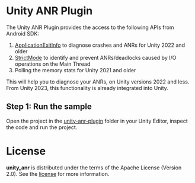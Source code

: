 # Unity ANR Plugin

The Unity ANR Plugin provides the access to the following APIs from Android SDK:

1. [ApplicationExitInfo](https://developer.android.com/reference/android/app/ApplicationExitInfo) to diagnose crashes
      and ANRs for Unity 2022 and older
2. [StrictMode](https://developer.android.com/topic/performance/vitals/anr#strict_mode) to identify and prevent
      ANRs/deadlocks caused by I/O operations on the Main Thread
3. Polling the memory stats for Unity 2021 and older

This will help you to diagnose your ANRs, on Unity versions 2022 and less. From Unity 2023, this functionality is
already integrated into Unity.

## Step 1: Run the sample
Open the project in the [unity-anr-plugin](unity-anr-plugin) folder in your Unity Editor, inspect the code and run the project.


# License
**unity_anr** is distributed under the terms of the Apache License (Version 2.0). See the
[license](LICENSE.txt) for more information.
